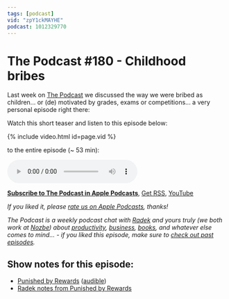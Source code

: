 ```yaml
---
tags: [podcast]
vid: "zpY1ckMAYHE"
podcast: 1012329770
---
```


# The Podcast #180 - Childhood bribes

Last week on [The Podcast][p] we discussed the way we were bribed as children... or (de) motivated by grades, exams or competitions... a very personal episode right there:

Watch this short teaser and listen to this episode below:

{% include video.html id=page.vid %}

<!--More-->

 to the entire episode (~ 53 min):

<audio controls>
<source src="https://files.nozbe.com/podcast/180.mp3" type="audio/mpeg">
</audio>

**[Subscribe to The Podcast in Apple Podcasts][i]**, [Get RSS][rss], [YouTube][y]

*If you liked it, please [rate us on Apple Podcasts][i], thanks!*

*The Podcast is a weekly podcast chat with [Radek][r] and yours truly (we both work at [Nozbe][n]) about [productivity](/productivity), [business](/business), [books](/books), and whatever else comes to mind… - if you liked this episode, make sure to [check out past episodes](/podcast).*

## Show notes for this episode:

  * [Punished by Rewards](https://www.amazon.com/Punished-Rewards-Trouble-Incentive-Praise/dp/0618001816) ([audible](https://www.audible.com.au/pd/Punished-by-Rewards-Audiobook/B073KJDCTX))
  * [Radek notes from Punished by Rewards](http://radex.io/books/punished-by-rewards/)

[y]: https://michael.gratis/thepodcastyt
[rss]: https://thepodcast.fm/episodes?format=RSS
[e]: /podcast-180

[p]: /podcast
[n]: https://nozbe.com/?a=mike
[r]: https://michael.gratis/radex
[i]: https://michael.gratis/thepodcast
[o]: https://michael.gratis/ipadonly

